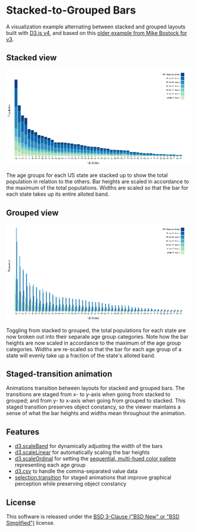 # Stacked-to-Grouped Bars

A visualization example alternating between stacked and grouped layouts built
with [D3.js v4](https://github.com/d3/d3/releases/tag/v4.2.2), and based on 
this [older example from Mike Bostock for v3](https://bl.ocks.org/mbostock/3943967).

## Stacked view

![stacked bars](https://raw.githubusercontent.com/buruzaemon/d3_stacked_to_grouped/master/stacked.png)

The age groups for each US state are stacked up to show the total population in
relation to the others. Bar heights are scaled in accordance to the maximum of
the total populations. Widths are scaled so that the bar for each state takes
up its entire alloted band.


## Grouped view

![grouped bars](https://raw.githubusercontent.com/buruzaemon/d3_stacked_to_grouped/master/grouped.png)

Toggling from stacked to grouped, the total populations for each state are now
broken out into their separate age group categories. Note how the bar heights
are now scaled in accordance to the maximum of the age group categories. Widths
are re-scaled so that the bar for each age group of a state will evenly take up
a fraction of the state's alloted band.


## Staged-transition animation

Animations transition between layouts for stacked and grouped bars. The
transitions are staged from x- to y-axis when going from stacked to grouped;
and from y- to x-axis when going from grouped to stacked. This staged
transition preserves object constancy, so the viewer maintains a sense of what
the bar heights and widths mean throughout the animation.


## Features

* [d3.scaleBand](https://github.com/d3/d3-scale/blob/master/README.md#scaleBand)
  for dynamically adjusting the width of the bars
* [d3.scaleLinear](https://github.com/d3/d3-scale/blob/master/README.md#scaleLinear)
  for automatically scaling the bar heights
* [d3.scaleOrdinal](https://github.com/d3/d3-scale/blob/master/README.md#scaleOrdinal)
  for setting the [sequential, multi-hued color pallete](http://colorbrewer2.org/#type=sequential&scheme=GnBu&n=9) representing each age group
* [d3.csv](https://github.com/d3/d3-request/blob/master/README.md#csv) to
  handle the comma-separated value data
* [selection.transition](https://github.com/d3/d3-transition/blob/master/README.md#selection_transition)
  for staged animations that improve graphical perception while preserving object constancy


## License

This software is released under the [BSD 3-Clause ("BSD New" or "BSD Simplified")](https://opensource.org/licenses/BSD-3-Clause) license.
